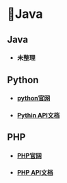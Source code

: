 #  📑Java

## Java

- #### 未整理

## Python

- #### [python官网](https://www.python.org/)

- #### [Pythin API文档](https://docs.python.org/3/)

## PHP

- #### [PHP官网](https://www.php.net/)

- #### [PHP API文档](https://www.php.net/manual/zh/)

